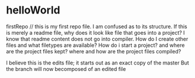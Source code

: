 # helloWorld
firstRepo
// this is my first repo file. I am confused as to its structure.
If this is merely a readme file, why does it look like  file that goes into a project?
I know that readme content does not go into compiler.
How do I create other files and what filetypes are available?
How do i start a project? and where are the project files kept? 
where and how are the project files compiled?


I believe this is the edits file; it starts out as an exact copy of the master
But the branch will now becomposed of an edited file
